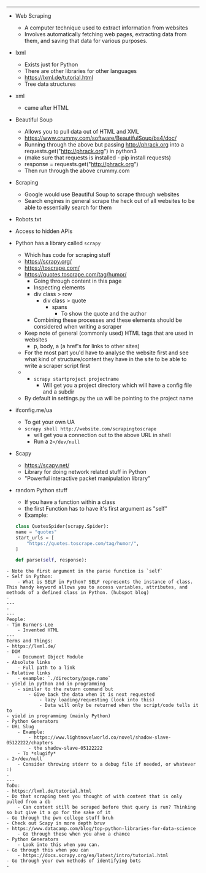 
---
- Web Scraping
	- A computer technique used to extract information from websites
	- Involves automatically fetching web pages, extracting data from them, and saving that data for various purposes. 
- lxml
	- Exists just for Python
	- There are other libraries for other languages
	- https://lxml.de/tutorial.html
	- Tree data structures
- xml
	- came after HTML
- Beautiful Soup
	- Allows you to pull data out of HTML and XML
	- https://www.crummy.com/software/BeautifulSoup/bs4/doc/
	- Running through the above but passing http://phrack.org into a requests.get("http://phrack.org") in python3
	- (make sure that requests is installed - pip install requests)
	- response = requests.get("http://phrack.org")
	- Then run through the above crummy.com 
- Scraping
	- Google would use Beautiful Soup to scrape through websites
	- Search engines in general scrape the heck out of all websites to be able to essentially search for them 
- Robots.txt
- Access to hidden APIs
- Python has a library called `scrapy`
	- Which has code for scraping stuff
	- https://scrapy.org/
	- https://toscrape.com/
	- https://quotes.toscrape.com/tag/humor/
		- Going through content in this page
		- Inspecting elements
		- div class > row
			- div class > quote
				- spans
					- To show the quote and the author
		- Combining these processes and these elements should be considered when writing a scraper
	- Keep note of general (commonly used) HTML tags that are used in websites
		- p, body, a (a href's for links to other sites) 
	- For the most part you'd have to analyse the website first and see what kind of structure/content they have in the site to be able to write a scraper script first
	- - `scrapy startproject projectname`
		- Will get you a project directory which will have a config file and a subdir 
	- By default in settings.py the ua will be pointing to the project name
- ifconfig.me/ua
	- To get your own UA
	- `scrapy shell http://website.com/scrapingtoscrape`
		- will get you a connection out to the above URL in shell 
		- Run a `2>/dev/null`
- Scapy
	- https://scapy.net/
	- Library for doing network related stuff in Python
	- "Powerful interactive packet manipulation library"
	

- random Python stuff
	- If you have a function within a class
	- the first Function has to have it's first argument as "self" 
	- Example:
	```python
	class QuotesSpider(scrapy.Spider):
    name = "quotes"
    start_urls = [
        "https://quotes.toscrape.com/tag/humor/",
    ]

    def parse(self, response):
```
- Note the first argument in the parse function is `self`
- Self in Python:
	- What is SELF in Python? SELF represents the instance of class. This handy keyword allows you to access variables, attributes, and methods of a defined class in Python. (hubspot blog)
- 
---
- 
---
People:
- Tim Burners-Lee 
	- Invented HTML
---
Terms and Things:
- https://lxml.de/
- DOM
	- Document Object Module
- Absolute links
	- Full path to a link
- Relative links
	- example: `./directory/page.name`
- yield in python and in programming
	- similar to the return command but
		- Give back the data when it is next requested
			- lazy loading/requesting (look into this)
			- Data will only be returned when the script/code tells it to
- yield in programming (mainly Python)
- Python Generators
- URL Slug
	- Example:
		- https://www.lightnovelworld.co/novel/shadow-slave-05122222/chapters
		- the shadow-slave-05122222
	- To *slugify*
- 2>/dev/null
	- Consider throwing stderr to a debug file if needed, or whatever :) 
- 
---
ToDo:
- https://lxml.de/tutorial.html
- Do that scraping test you thought of with content that is only pulled from a db
	- Can content still be scraped before that query is run? Thinking so but give it a go for the sake of it
- Go through the pwn college stuff bruh
- Check out Scapy in more depth bruv
- https://www.datacamp.com/blog/top-python-libraries-for-data-science
	- Go through these when you ahve a chance
- Python Generators
	- Look into this when you can.
- Go through this when you can
	- https://docs.scrapy.org/en/latest/intro/tutorial.html
- Go through your own methods of identifying bots
- 